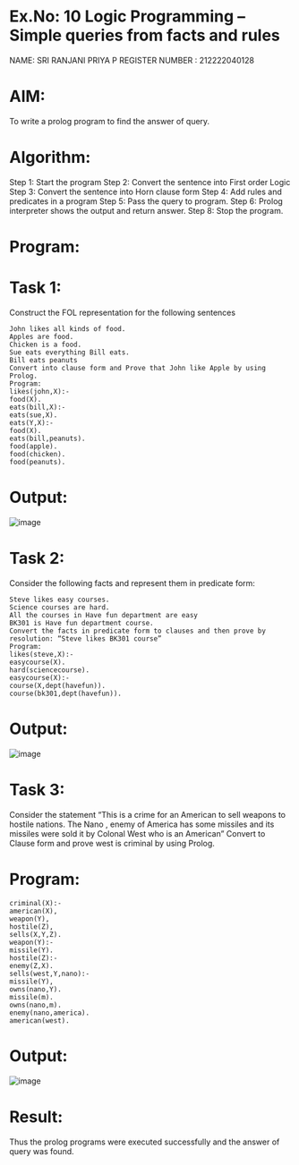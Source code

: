 # Ex.No: 10 Logic Programming – Simple queries from facts and rules

NAME: SRI RANJANI PRIYA P
REGISTER NUMBER : 212222040128

# AIM:
To write a prolog program to find the answer of query.

# Algorithm:
Step 1: Start the program
Step 2: Convert the sentence into First order Logic
Step 3: Convert the sentence into Horn clause form
Step 4: Add rules and predicates in a program
Step 5: Pass the query to program.
Step 6: Prolog interpreter shows the output and return answer.
Step 8: Stop the program.

# Program:
# Task 1:
Construct the FOL representation for the following sentences
```
John likes all kinds of food.
Apples are food.
Chicken is a food.
Sue eats everything Bill eats.
Bill eats peanuts
Convert into clause form and Prove that John like Apple by using Prolog.
Program:
likes(john,X):-
food(X).
eats(bill,X):-
eats(sue,X).
eats(Y,X):-
food(X).
eats(bill,peanuts).
food(apple).
food(chicken).
food(peanuts).
```
# Output:
![image](https://github.com/user-attachments/assets/d7539a08-59b4-4c38-9794-d57dbd9b4e31)


# Task 2:
Consider the following facts and represent them in predicate form:
```
Steve likes easy courses.
Science courses are hard.
All the courses in Have fun department are easy
BK301 is Have fun department course.
Convert the facts in predicate form to clauses and then prove by resolution: “Steve likes BK301 course”
Program:
likes(steve,X):-
easycourse(X).
hard(sciencecourse).
easycourse(X):-
course(X,dept(havefun)).
course(bk301,dept(havefun)).
```
# Output:
![image](https://github.com/user-attachments/assets/f72afece-95db-45df-9909-699b74b004c8)

# Task 3:
Consider the statement
“This is a crime for an American to sell weapons to hostile nations. The Nano , enemy of America has some missiles and its missiles were sold it by Colonal West who is an American”
Convert to Clause form and prove west is criminal by using Prolog.

# Program:
```
criminal(X):-
american(X),
weapon(Y),
hostile(Z),
sells(X,Y,Z).
weapon(Y):-
missile(Y).
hostile(Z):-
enemy(Z,X).
sells(west,Y,nano):-
missile(Y),
owns(nano,Y).
missile(m).
owns(nano,m).
enemy(nano,america).
american(west).
```
# Output:
![image](https://github.com/user-attachments/assets/f958fe3c-d034-4501-a0a7-77b37c76e096)


# Result:
Thus the prolog programs were executed successfully and the answer of query was found.
